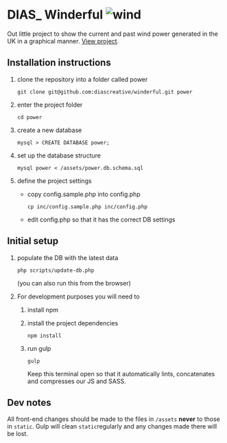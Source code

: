 # DIAS_ Winderful ![wind](http://winderful.diascreative.net/static/img/screenshot.png)

Out little project to show the current and past wind power generated in the UK in a graphical manner.
[View project](http://winderful.diascreative.net).

## Installation instructions
1. clone the repository into a folder called power

    `git clone git@github.com:diascreative/winderful.git power`

2. enter the project folder

    `cd power`

3. create a new database

    `mysql > CREATE DATABASE power;`

4. set up the database structure

    `mysql power < /assets/power.db.schema.sql`

5. define the project settings

    * copy config.sample.php into config.php

      `cp inc/config.sample.php inc/config.php`
    * edit config.php so that it has the correct DB settings

## Initial setup
1. populate the DB with the latest data

    `php scripts/update-db.php`

    (you can also run this from the browser)

2. For  development purposes you will need to
    1. install npm

    2. install the project dependencies

        `npm install`
    3. run gulp

        `gulp`

        Keep this terminal open so that it automatically lints, concatenates and compresses our JS and SASS.


## Dev notes
All front-end changes should be made to the files in `/assets` **never** to those in `static`. Gulp will clean `static`regularly and any changes made there will be lost.
